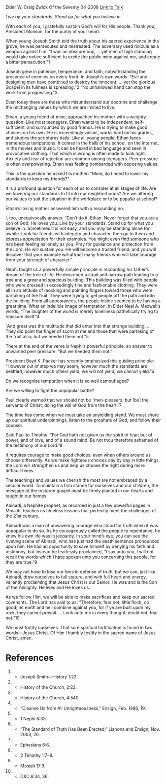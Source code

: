 Elder W. Craig Zwick
Of the Seventy
04-2008
[Link to Talk](https://www.churchofjesuschrist.org/study/general-conference/2008/04/we-will-not-yield-we-cannot-yield?lang=eng)

_Live by your standards. Stand up for what you believe in._

With each of you, I gratefully sustain God’s will for His people. Thank you, President Monson, for the purity of your heart.

When young Joseph Smith told the truth about his sacred experience in the grove, he was persecuted and mistreated. The adversary used ridicule as a weapon against him. “I was an obscure boy, … yet men of high standing would take notice sufficient to excite the public mind against me, and create a bitter persecution.”1

Joseph grew in patience, temperance, and faith, notwithstanding the presence of enemies on every front. In Joseph’s own words: “Evil and designing men have combined to destroy the innocent, … yet the glorious Gospel in its fullness is spreading.”2 “No unhallowed hand can stop the work from progressing.”3

Even today there are those who misunderstand our doctrine and challenge the unchanging values by which we are invited to live.

Ethan, a young friend of mine, approached his mother with a weighty question. Like most teenagers, Ethan wants to be independent, self-sufficient, and surrounded by good friends. He is trying to make good choices on his own. He is exceedingly valiant, works hard on his grades, and studies the scriptures daily. Like all young people, Ethan faces tremendous temptations. It comes in the halls of his school, on the Internet, in the movies and music. It can be heard in bad language and seen in provocative clothing. That which is wrong is often made to look right. Anxiety and fear of rejection are common among teenagers. Peer pressure is often overpowering. Ethan was feeling bombarded with opposing values.

This is the question he asked his mother: “Mom, do I need to lower my standards to keep my friends?”

It is a profound question for each of us to consider at all stages of life. Are we lowering our standards to fit into our neighborhoods? Are we altering our values to suit the situation in the workplace or to be popular at school?

Ethan’s loving mother answered him with a resounding no.

I, too, unequivocally answer, “Don’t do it, Ethan. Never forget that you are a son of God. He loves you. Live by your standards. Stand up for what you believe in. Sometimes it is not easy, and you may be standing alone for awhile. Look for friends with integrity and character, then go to them and express appreciation for their examples. You might even find someone who has been feeling as lonely as you. Pray for guidance and protection from the Lord. He will sustain you. He will become a trusted friend, and you will discover that your example will attract many friends who will take courage from your strength of character.”

Nephi taught us a powerfully simple principle in recounting his father’s dream of the tree of life. He described a strait and narrow path leading to a tree and a great and spacious building. This building was filled with people who were dressed in exceedingly fine and fashionable clothing. They were all in an attitude of mocking and pointing fingers toward those who were partaking of the fruit. They were trying to get people off the path and into the building. From all appearances, the people inside seemed to be having a great time. What an indelible image of temptation. In Elder Neal A. Maxwell’s words, “The laughter of the world is merely loneliness pathetically trying to reassure itself.”4

“And great was the multitude that did enter into that strange building. … They did point the finger of scorn at me and those that were partaking of the fruit also; but we heeded them not.”5

There at the end of the verse is Nephi’s powerful principle, an answer to unwanted peer pressure: “But we heeded them not.”

President Boyd K. Packer has recently emphasized this guiding principle: “However out of step we may seem, however much the standards are belittled, however much others yield, we will not yield, we cannot yield.”6

Do we recognize temptation when it is so well camouflaged?

Are we willing to fight the unpopular battle?

Paul clearly warned that we should not be “men-pleasers; but [be] the servants of Christ, doing the will of God from the heart.”7

The time has come when we must take an unyielding stand. We must shore up our spiritual underpinnings, listen to the prophets of God, and follow their counsel.

Said Paul to Timothy: “For God hath not given us the spirit of fear; but of power, and of love, and of a sound mind. Be not thou therefore ashamed of the testimony of our Lord.”8

It requires courage to make good choices, even when others around us choose differently. As we make righteous choices day by day in little things, the Lord will strengthen us and help us choose the right during more difficult times.

The teachings and values we cherish the most are not embraced by a secular world. To maintain a firm stance for ourselves and our children, the message of the restored gospel must be firmly planted in our hearts and taught in our homes.



Abinadi, a Nephite prophet, as recorded in just a few powerful pages in Mosiah, teaches us timeless lessons that perfectly meet the challenges of the 21st century.

Abinadi was a man of unwavering courage who stood for truth when it was unpopular to do so. As he courageously called the people to repentance, he knew his own life was in jeopardy. In your mind’s eye, you can see the riveting scene of Abinadi, who has just had the death sentence pronounced upon him. He had an opportunity to save himself by denying his faith and testimony, but instead he fearlessly proclaimed, “I say unto you, I will not recall the words which I have spoken unto you concerning this people, for they are true.”9

We may not have to lose our lives in defense of truth, but we can, just like Abinadi, draw ourselves to full stature, and with full heart and energy, valiantly proclaiming that Jesus Christ is our Savior. He was and is the Son of the Almighty. He lives and He loves us.

As we follow Him, we will be able to make sacrifices and keep our sacred covenants. The Lord has said to us: “Therefore, fear not, little flock; do good; let earth and hell combine against you, for if ye are built upon my rock, they cannot prevail. … Look unto me in every thought; doubt not, fear not.”10

We must fortify ourselves. That sure spiritual fortification is found in two words—Jesus Christ. Of Him I humbly testify in the sacred name of Jesus Christ, amen.

# References
1. - Joseph Smith—History 1:22.
2. - History of the Church, 2:22.
3. - History of the Church, 4:540.
4. - “Cleanse Us from All Unrighteousness,” Ensign, Feb. 1986, 19.
5. - 1 Nephi 8:33.
6. - “The Standard of Truth Has Been Erected,” Liahona and Ensign, Nov. 2003, 26.
7. - Ephesians 6:6.
8. - 2 Timothy 1:7–8.
9. - Mosiah 17:9.
10. - D&C 6:34, 36.